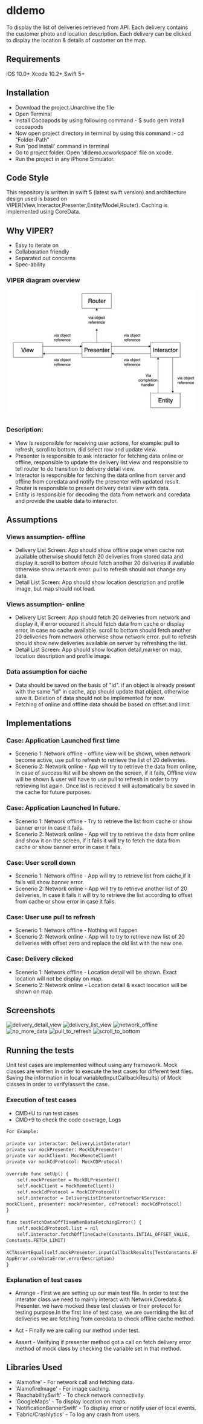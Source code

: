 # dldemo

To display the list of deliveries retrieved from API. Each delivery contains the customer photo and location description. Each delivery can be clicked to display the location & details of customer on the map.

## Requirements

iOS 10.0+ 
Xcode 10.2+
Swift 5+

## Installation

* Download the project.Unarchive the file
* Open Terminal 
* Install Cocoapods by using following command - $ sudo gem install cocoapods
* Now open project directory in terminal by using this command :- cd "Folder-Path"
* Run 'pod install' command in terminal
* Go to project folder. Open 'dldemo.xcworkspace' file on xcode.
* Run the project in any iPhone Simulator. 

## Code Style

This repository is written in swift 5 (latest swift version) and architecture design used is based on VIPER(View,Interactor,Presenter,Entity/Model,Router). Caching is implemented using CoreData. 

## Why VIPER?

- Easy to iterate on
- Collaboration friendly
- Separated out concerns
- Spec-ability

### VIPER diagram overview
![](/assets/viper_diagram.png)
### Description:
* View is responsible for receiving user actions, for example: pull to refresh, scroll to bottom, did select row and update view.
* Presenter is responsible to ask interactor for fetching data online or offline, responsible to update the delivery list view and responsible to tell router to do transition to delivery detail view.
* Interactor is responsible for fetching the data online from server and offline from coredata and notify the presenter with updated result.
* Router is responsible to present delivery detail view with data.
* Entity is responsible for decoding the data from network and coredata and provide the usable data to interactor.

## Assumptions

### Views assumption- offline
* Delivery List Screen: App should show offline page when cache not available otherwise should fetch 20 deliveries from stored data and display it. scroll to bottom should fetch another 20 deliveries if available otherwise show network error. pull to refresh should not change any data. 
* Detail List Screen: App should show location description and profile image, but map should not load.

### Views assumption- online
* Delivery List Screen: App should fetch 20 deliveries from network and display it, if error occured it should fetch data from cache or display error, in case no cache available. scroll to bottom should fetch another 20 deliveries from network otherwise show network error. pull to refresh should show new deliveries available on server by refreshing the list. 
* Detail List Screen: App should show location detail,marker on map, location description and profile image.

### Data assumption for cache
* Data should be saved on the basis of "id". if an object is already present with the same "id" in cache, app should update that object, otherwise save it. Deletion of data should not be implemented for now.
* Fetching of online and offline data should be based on offset and limit.


## Implementations

### Case: Application Launched first time
* Scenerio 1: Network offline - offline view will be shown, when network become active, use pull to refresh to retrieve the list of 20 deliveries.
* Scenerio 2: Network online - App will try to retrieve the data from online, In case of success list will be shown on the screen, if it fails, Offline view will be shown & user will have to use pull to refresh in order to try retrieving list again. Once list is recieved it will automatically be saved in the cache for future purposes.

### Case: Application Launched In future.
* Scenerio 1: Network offline - Try to retrieve the list from cache or show banner error in case it fails.
* Scenerio 2: Network online - App will try to retrieve the data from online and show it on the screen, if it fails it will try to fetch the data from cache or show banner error in case it fails.

### Case: User scroll down
* Scenerio 1: Network offline - App will try to retrieve list from cache,if it fails will show banner error.
* Scenerio 2: Network online - App will try to retrieve another list of 20 deliveries, In case it fails it will try to retrieve the list according to offset from cache or show error in case it fails.

### Case: User use pull to refresh
* Scenerio 1: Network offline - Nothing will happen
* Scenerio 2: Network online - App will to try to retrieve new list of 20 deliveries with offset zero and replace the old list with the new one.

### Case: Delivery clicked
* Scenerio 1: Network offline - Location detail will be shown. Exact location will not be display on map.
* Scenerio 2: Network online - Location detail & exact loocation will be shown on map.

## Screenshots
![delivery_detail_view](https://user-images.githubusercontent.com/37572470/68192028-bd912100-ffd6-11e9-9737-06d6c4d81732.PNG)
![delivery_list_view](https://user-images.githubusercontent.com/37572470/68192029-bd912100-ffd6-11e9-86b8-01cb3e9b242f.PNG)
![network_offline](https://user-images.githubusercontent.com/37572470/68192030-be29b780-ffd6-11e9-8eac-d73b64ce459d.PNG)
![no_more_data](https://user-images.githubusercontent.com/37572470/68192033-be29b780-ffd6-11e9-856b-1f0c06511c01.PNG)
![pull_to_refresh](https://user-images.githubusercontent.com/37572470/68192035-bec24e00-ffd6-11e9-9b29-44df7a50570b.PNG)
![scroll_to_bottom](https://user-images.githubusercontent.com/37572470/68192037-bec24e00-ffd6-11e9-972f-57920b6df781.PNG)

## Running the tests

Unit test cases are implemented without using any framework. Mock classes are written in order to execute the test cases for different test files. Saving the information in local variable(InputCallbackResults) of Mock classes in order to verify/assert the case.

### Execution of test cases
* CMD+U to run test cases
* CMD+9 to check the code coverage, Logs

```
For Example:

private var interactor: DeliveryListInterator!
private var mockPresenter: MockDLPresenter!
private var mockClient: MockRemoteClient!
private var mockCdProtocol: MockCDProtocol!

override func setUp() {
    self.mockPresenter = MockDLPresenter()
    self.mockClient = MockRemoteClient()
    self.mockCdProtocol = MockCDProtocol()
    self.interactor = DeliveryListInterator(networkService: mockClient, presenter: mockPresenter, cdProtocol: mockCdProtocol)
}

func testFetchDataOfflineWhenDataFetchingError() {
    self.mockCdProtocol.list = nil
    self.interactor.fetchOfflineCache(Constants.INTIAL_OFFSET_VALUE, Constants.FETCH_LIMIT)
    XCTAssertEqual(self.mockPresenter.inputCallbackResults[TestConstants.ERROR_KEY]?.description, AppError.coreDataError.errorDescription)
}

```
### Explanation of test cases
* Arrange - First we are setting up our main test file. In order to test the interator class we need to mainly interact with Network,Coredata & Presenter. we have mocked these test classes or their protocol for testing purpose.In the first line of test case, we are overriding the list of deliveries we are fetching from coredata to check offline cache method. 

* Act - Finally we are calling our method under test.

* Assert - Verifying if presenter method got a call on fetch delivery error method of mock class by checking the variable set in that method.


## Libraries Used
* 'Alamofire' - For network call and fetching data.
* 'AlamofireImage' - For image caching.
* 'ReachabilitySwift' - To check network connectivity.
* 'GoogleMaps' - To display location on maps.
* 'NotificationBannerSwift' - To display error or notify user of local events.
* 'Fabric/Crashlytics' - To log any crash from users.


